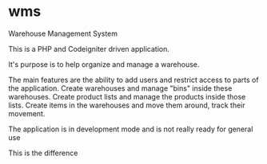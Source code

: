 wms
===
Warehouse Management System

This is a PHP and Codeigniter driven application.

It's purpose is to help organize and manage a warehouse.

The main features are the ability to add users and restrict access to parts of the application. Create warehouses and manage "bins" inside these warehouses. Create product lists and manage the products inside those lists. Create items in the warehouses and move them around, track their movement.

The application is in development mode and is not really ready for general use

This is the difference
